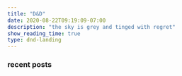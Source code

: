 ```yaml
---
title: "D&D"
date: 2020-08-22T09:19:09-07:00
description: "the sky is grey and tinged with regret"
show_reading_time: true
type: dnd-landing
---
```


### recent posts
